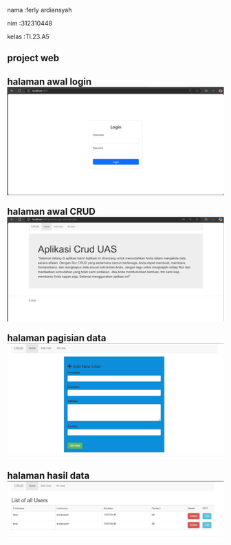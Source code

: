 <p>nama :ferly ardiansyah<p>
<p>nim   :312310448<p>
kelas  :TI.23.A5

<h2>project web<h2>

halaman awal login
<img src="screenshot/ss 4.png">

halaman awal CRUD
<img src="screenshot/ss 3.png">

halaman pagisian data 
<img src="screenshot/Ss 2.jpeg">

halaman hasil data 
<img src="screenshot/Ss 1.jpeg">





